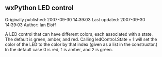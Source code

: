 ## wxPython LED control

Originally published: 2007-09-30 14:39:03
Last updated: 2007-09-30 14:39:03
Author: Ian Eloff

A LED control that can have different colors, each associated with a state. The default is green, amber, and red. Calling ledControl.State = 1 will set the color of the LED to the color by that index (given as a list in the constructor.) In the default case 0 is red, 1 is amber, and 2 is green.